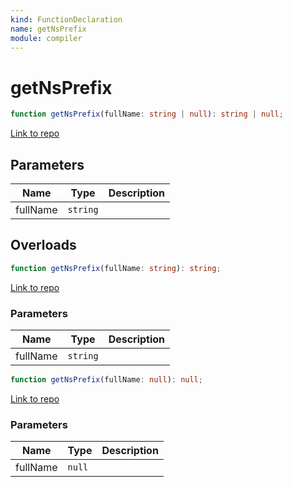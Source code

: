 ```yaml
---
kind: FunctionDeclaration
name: getNsPrefix
module: compiler
---
```


# getNsPrefix

```ts
function getNsPrefix(fullName: string | null): string | null;
```

[Link to repo](https://github.com/timdeschryver/angular/blob/master/packages/compiler/src/ml_parser/tags.ts#L57-L59)

## Parameters

| Name     | Type     | Description |
| -------- | -------- | ----------- |
| fullName | `string` |             |

## Overloads

```ts
function getNsPrefix(fullName: string): string;
```

[Link to repo](https://github.com/timdeschryver/angular/blob/master/packages/compiler/src/ml_parser/tags.ts#L55-L55)

### Parameters

| Name     | Type     | Description |
| -------- | -------- | ----------- |
| fullName | `string` |             |

```ts
function getNsPrefix(fullName: null): null;
```

[Link to repo](https://github.com/timdeschryver/angular/blob/master/packages/compiler/src/ml_parser/tags.ts#L56-L56)

### Parameters

| Name     | Type   | Description |
| -------- | ------ | ----------- |
| fullName | `null` |             |
